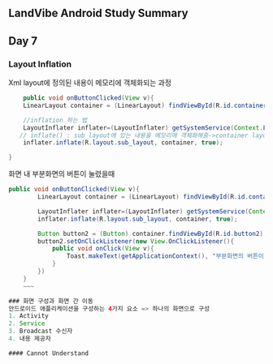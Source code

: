 ## LandVibe Android Study Summary

## Day 7

### Layout Inflation
Xml layout에 정의된 내용이 메모리에 객체화되는 과정
~~~java
	public void onButtonClicked(View v){
    LinearLayout container = (LinearLayout) findViewById(R.id.container); // container라고 하는 id 찾기

    //inflation 하는 법
    LayoutInflater inflater=(LayoutInflater) getSystemService(Context.LAYOUT_INFLATER_SERVICE);
   // inflate() : sub_layout에 있는 내용을 메모리에 객체화해줌->container layout에다 붙이기
    inflater.inflate(R.layout.sub_layout, container, true);

}
~~~
화면 내 부분화면의 버튼이 눌렸을때
~~~java
public void onButtonClicked(View v){
        LinearLayout container = (LinearLayout) findViewById(R.id.container); // container라고 하는 id 찾기

        LayoutInflater inflater=(LayoutInflater) getSystemService(Context.LAYOUT_INFLATER_SERVICE);
        inflater.inflate(R.layout.sub_layout, container, true);

        Button button2 = (Button) container.findViewById(R.id.button2);
        button2.setOnClickListener(new View.OnClickListener(){
            public void onClick(View v){
                Toast.makeText(getApplicationContext(), "부분화면의 버튼이 눌렸습니다.", Toast.LENGTH_LONG).show();
            }
        })
    }
    ~~~

### 화면 구성과 화면 간 이동
안드로이드 애플리케이션을 구성하는 4가지 요소 => 하나의 화면으로 구성
1. Activity
2. Service
3. Broadcast 수신자
4. 내용 제공자

#### Cannot Understand
